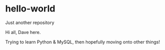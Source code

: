 # hello-world
Just another repository

Hi all, Dave here.

Trying to learn Python & MySQL, then hopefully moving onto other things!

